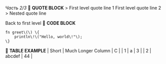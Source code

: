 *Часть 2/3*
📰 **QUOTE BLOCK**
\> First level quote line 1 First level quote line 2
\> Nested quote line

Back to first level
📰 **CODE BLOCK**
```
fn greet\(\) \{
    println\!\("Hello, world\!"\);
\}
```
📰 **TABLE EXAMPLE**
| Short | Much Longer Column | C  |
| 1     | a                  | 3  |
| 2     | abcdef             | 44 |
